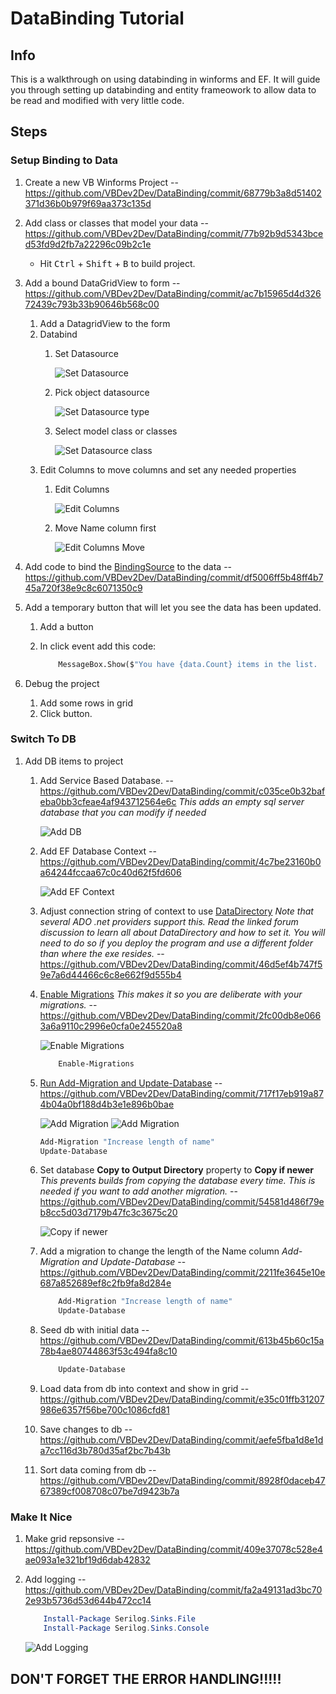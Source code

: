 # DataBinding Tutorial

## Info

This is a walkthrough on using databinding in winforms and EF.  It will guide you through setting up databinding and entity frameowork to allow data to be read and modified with very little code.

## Steps

### **Setup Binding to Data**

1. Create a new VB Winforms Project -- <https://github.com/VBDev2Dev/DataBinding/commit/68779b3a8d51402371d36b0b979f69aa373c135d>
1. Add class or classes that model your data -- <https://github.com/VBDev2Dev/DataBinding/commit/77b92b9d5343bced53fd9d2fb7a22296c09b2c1e>
    - Hit <kbd>Ctrl</kbd> + <kbd>Shift</kbd> + <kbd>B</kbd> to build project.
1. Add a bound DataGridView to form -- <https://github.com/VBDev2Dev/DataBinding/commit/ac7b15965d4d32672439c793b33b90646b568c00>
    1. Add a DatagridView to the form
    1. Databind
        1. Set Datasource

            ![Set Datasource](Images/Add%20Datasource/1.png)
        1. Pick object datasource

            ![Set Datasource type](Images/Add%20Datasource/2.png)
        1. Select model class or classes

            ![Set Datasource class](Images/Add%20Datasource/3.png)
    1. Edit Columns to move columns and set any needed properties
        1. Edit Columns

            ![Edit Columns](Images/Edit%20Columns/1.png)
        1. Move Name column first

            ![Edit Columns Move](Images/Edit%20Columns/2.png)

1. Add code to bind the [BindingSource](https://docs.microsoft.com/en-us/dotnet/framework/winforms/controls/bindingsource-component-overview) to the data -- <https://github.com/VBDev2Dev/DataBinding/commit/df5006ff5b48ff4b745a720f38e9c8c6071350c9>

1. Add a temporary button that will let you see the data has been updated.
    1. Add a button
    1. In click event add this code:

        ``` vb
            MessageBox.Show($"You have {data.Count} items in the list.  The total of all C values is {data.Sum(function(r) r.C)}.")
        ```

1. Debug the project
    1. Add some rows in grid
    1. Click button.

### **Switch To DB**

1. Add DB items to project

    1. Add Service Based Database.  -- <https://github.com/VBDev2Dev/DataBinding/commit/c035ce0b32bafeba0bb3cfeae4af943712564e6c>
    *This adds an empty sql server database that you can modify if needed*

        ![Add DB](Images/EF%20Context/1.png)

    1. Add EF Database Context -- <https://github.com/VBDev2Dev/DataBinding/commit/4c7be23160b0a64244fccaa67c0c40d62f5fd606>

        ![Add EF Context](Images/EF%20Context/2.png)

    1. Adjust connection string of context to use [DataDirectory](https://social.msdn.microsoft.com/Forums/sqlserver/en-US/dc31ea59-5718-49b6-9f1f-7039da425296/where-is-datadirectory-?forum=sqlce) *Note that several ADO .net providers support this.  Read the linked forum discussion to learn all about DataDirectory and how to set it.  You will need to do so if you deploy the program and use a different folder than where the exe resides.* -- <https://github.com/VBDev2Dev/DataBinding/commit/46d5ef4b747f59e7a6d44466c6c8e662f9d555b4>

    1. [Enable Migrations](https://www.entityframeworktutorial.net/code-first/code-based-migration-in-code-first.aspx) *This makes it so you are deliberate with your migrations.* -- <https://github.com/VBDev2Dev/DataBinding/commit/2fc00db8e0663a6a9110c2996e0cfa0e245520a8>

        ![Enable Migrations](Images/EF%20Context/3.png)

        ``` powershell
            Enable-Migrations
        ```

    1. [Run Add-Migration and Update-Database](https://www.entityframeworktutorial.net/code-first/code-based-migration-in-code-first.aspx) -- <https://github.com/VBDev2Dev/DataBinding/commit/717f17eb919a874b04a0bf188d4b3e1e896b0bae>

        ![Add Migration](Images/EF%20Context/4.png)
        ![Add Migration](Images/EF%20Context/5.png)

        ``` powershell
        Add-Migration "Increase length of name"
        Update-Database
        ```

    1. Set database **Copy to Output Directory** property to **Copy if newer**  *This prevents builds from copying the database every time.  This is needed if you want to add another migration.* -- <https://github.com/VBDev2Dev/DataBinding/commit/54581d486f79eb8cc5d03d7179b47fc3c3675c20>

        ![Copy if newer](Images/EF%20Context/6.png)

    1. Add a migration to change the length of the Name column *Add-Migration and Update-Database* -- <https://github.com/VBDev2Dev/DataBinding/commit/2211fe3645e10e687a852689ef8c2fb9fa8d284e>

        ``` powershell
            Add-Migration "Increase length of name"
            Update-Database
        ```

    1. Seed db with initial data -- <https://github.com/VBDev2Dev/DataBinding/commit/613b45b60c15a78b4ae80744863f53c494fa8c10>

        ``` powershell
            Update-Database
        ```

    1. Load data from db into context and show in grid -- <https://github.com/VBDev2Dev/DataBinding/commit/e35c01ffb31207986e6357f56be700c1086cfd81>

    1. Save changes to db -- <https://github.com/VBDev2Dev/DataBinding/commit/aefe5fba1d8e1da7cc116d3b780d35af2bc7b43b>

    1. Sort data coming from db -- <https://github.com/VBDev2Dev/DataBinding/commit/8928f0daceb4767389cf008708c07be7d9423b7a>

### **Make It Nice**

1. Make grid repsonsive -- <https://github.com/VBDev2Dev/DataBinding/commit/409e37078c528e4ae093a1e321bf19d6dab42832>

1. Add logging -- <https://github.com/VBDev2Dev/DataBinding/commit/fa2a49131ad3bc702e93b5736d53d644b472cc14>

    ``` powershell
        Install-Package Serilog.Sinks.File
        Install-Package Serilog.Sinks.Console
    ```

    ![Add Logging](Images/Add%20Logging/1.png)

## **DON'T FORGET THE ERROR HANDLING!!!!!**
